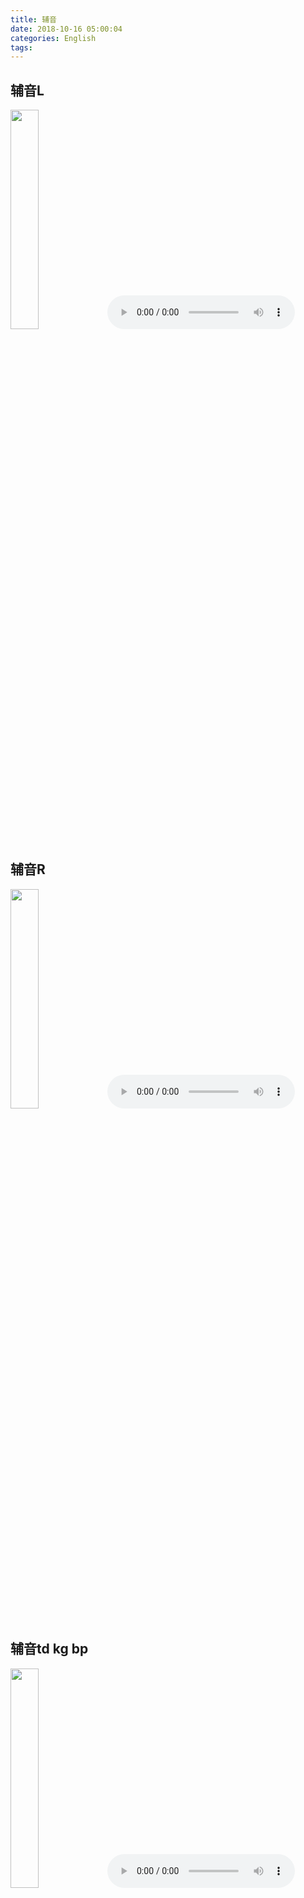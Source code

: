 ```yaml
---
title: 辅音 
date: 2018-10-16 05:00:04
categories: English
tags:
---
```


## 辅音L
<img src="https://s3.us-east-2.amazonaws.com/wfeng/images/%E8%BE%85%E9%9F%B3L.jpg" width="30%" height="30%">

<audio controls height="100" width="100">
<source src="https://s3.us-east-2.amazonaws.com/wfeng/audio/%E8%BE%85%E9%9F%B3L.m4a">                                   </audio> 


## 辅音R
<img src="https://s3.us-east-2.amazonaws.com/wfeng/images/%E8%BE%85%E9%9F%B3R.jpg" width="30%" height="30%">

<audio controls height="100" width="100">
<source src="https://s3.us-east-2.amazonaws.com/wfeng/audio/%E8%BE%85%E9%9F%B3R.m4a">                                   </audio> 

## 辅音td kg bp
<img src="https://s3.us-east-2.amazonaws.com/wfeng/images/%E8%BE%85%E9%9F%B3td+kg+bp.jpg" width="30%" height="30%">

<audio controls height="100" width="100">
<source src="https://s3.us-east-2.amazonaws.com/wfeng/audio/%E8%BE%85%E9%9F%B3td+kg+bp.m4a">                            </audio> 
